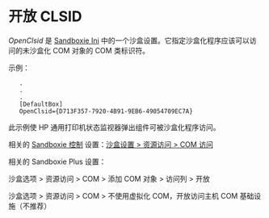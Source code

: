 # 开放 CLSID

_OpenClsid_ 是 [Sandboxie Ini](SandboxieIni.md) 中的一个沙盒设置。它指定沙盒化程序应该可以访问的未沙盒化 COM 对象的 COM 类标识符。

示例：
```
   .
   .
   .
   [DefaultBox]
   OpenClsid={D713F357-7920-4B91-9EB6-49054709EC7A}
```

此示例使 HP 通用打印机状态监视器弹出组件可被沙盒化程序访问。

相关的 [Sandboxie 控制](SandboxieControl.md) 设置：[沙盒设置 > 资源访问 > COM 访问](ResourceAccessSettings.md#com-access)

相关的 Sandboxie Plus 设置：

沙盒选项 > 资源访问 > COM > 添加 COM 对象 > 访问列 > 开放

沙盒选项 > 资源访问 > COM > 不使用虚拟化 COM，开放访问主机 COM 基础设施（不推荐） 